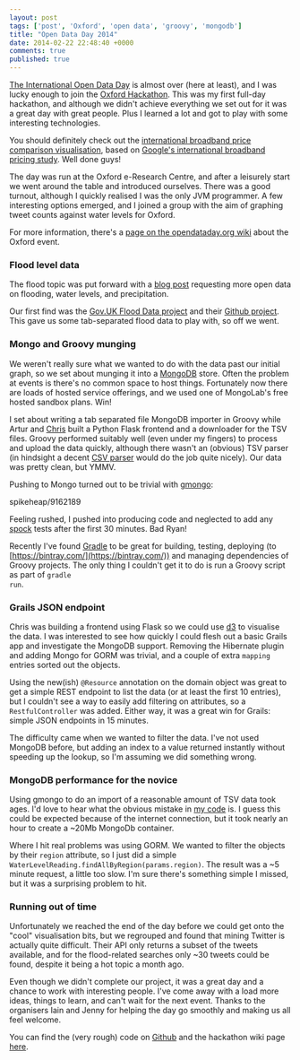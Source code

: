 ```yaml
---
layout: post
tags: ['post', 'Oxford', 'open data', 'groovy', 'mongodb']
title: "Open Data Day 2014"
date: 2014-02-22 22:48:40 +0000
comments: true
published: true
---
```


[The International Open Data Day](http://opendataday.org/) is almost over (here at least), and I was lucky enough to join the [Oxford Hackathon](http://www.oerc.ox.ac.uk/events/open-data-hack-day). This was my first full-day hackathon, and although we didn't achieve everything we set out for it was a great day with great people. Plus I learned a lot and got to play with some interesting technologies.

You should definitely check out the [international broadband price comparison visualisation](http://hangler.net/2014/02/22/oxford-open-data-day/), based on [Google's international broadband pricing study](http://policybythenumbers.blogspot.co.uk/2013/05/international-broadband-pricing-study.html). Well done guys!

<!-- more -->

The day was run at the Oxford e-Research Centre, and after a leisurely start we went around the table and introduced ourselves. There was a good turnout, although I quickly realised I was the only JVM programmer. A few interesting options emerged, and I joined a group with the aim of graphing tweet counts against water levels for Oxford.

For more information, there's a [page on the opendataday.org wiki](http://wiki.opendataday.org/Oxford2014) about the Oxford event.

### Flood level data

The flood topic was put forward with a [blog post](http://blog.okfn.org/2014/02/13/river-level-data-must-be-open/) requesting more open data on flooding, water levels, and precipitation.

Our first find was the [Gov.UK Flood Data project](http://flooddata.alphagov.co.uk/) and their [Github project](https://github.com/alphagov/flooddata). This gave us some tab-separated flood data to play with, so off we went.

### Mongo and Groovy munging

We weren't really sure what we wanted to do with the data past our initial graph, so we set about munging it into a [MongoDB](http://www.mongodb.org/) store. Often the problem at events is there's no common space to host things. Fortunately now there are loads of hosted service offerings, and we used one of MongoLab's free hosted sandbox plans. Win!

I set about writing a tab separated file MongoDB importer in Groovy while Artur and [Chris](https://twitter.com/iiSeymour) built a Python Flask frontend and a downloader for the TSV files. Groovy performed suitably well (even under my fingers) to process and upload the data quickly, although there wasn't an (obvious) TSV parser (in hindsight a decent [CSV parser](http://opencsv.sourceforge.net/) would do the job quite nicely). Our data was pretty clean, but YMMV.

Pushing to Mongo turned out to be trivial with [gmongo](https://github.com/poiati/gmongo):

<gist>spikeheap/9162189</gist>

Feeling rushed, I pushed into producing code and neglected to add any [spock](http://docs.spockframework.org/en/latest/) tests after the first 30 minutes. Bad Ryan!

Recently I've found [Gradle](http://www.gradle.org/) to be great for building, testing, deploying (to [https://bintray.com/](https://bintray.com/)) and managing dependencies of Groovy projects. The only thing I couldn't get it to do is run a Groovy script as part of <code>gradle run</code>.

### Grails JSON endpoint

Chris was building a frontend using Flask so we could use [d3](http://d3js.org/) to visualise the data. I was interested to see how quickly I could flesh out a basic Grails app and investigate the MongoDB support. Removing the Hibernate plugin and adding Mongo for GORM was trivial, and a couple of extra <code>mapping</code> entries sorted out the objects. 

Using the new(ish) <code>@Resource</code> annotation on the domain object was great to get a simple REST endpoint to list the data (or at least the first 10 entries), but I couldn't see a way to easily add filtering on attributes, so a <code>RestfulController</code> was added. Either way, it was a great win for Grails: simple JSON endpoints in 15 minutes.

The difficulty came when we wanted to filter the data. I've not used MongoDB before, but adding an index to a value returned instantly without speeding up the lookup, so I'm assuming we did something wrong. 

### MongoDB performance for the novice

Using gmongo to do an import of a reasonable amount of TSV data took ages. I'd love to hear what the obvious mistake in [my code](https://github.com/OpenDataHackDayOxford/flood-data-search/blob/master/groovy-waterlevel-parser/src/main/groovy/opendatahack/flooddata/FloodDataParser.groovy) is. I guess this could be expected because of the internet connection, but it took nearly an hour to create a ~20Mb MongoDb container. 

Where I hit real problems was using GORM. We wanted to filter the objects by their <code>region</code> attribute, so I just did a simple <code>WaterLevelReading.findAllByRegion(params.region)</code>. The result was a ~5 minute request, a little too slow. I'm sure there's something simple I missed, but it was a surprising problem to hit.

### Running out of time

Unfortunately we reached the end of the day before we could get onto the "cool" visualisation bits, but we regrouped and found that mining Twitter is actually quite difficult. Their API only returns a subset of the tweets available, and for the flood-related searches only ~30 tweets could be found, despite it being a hot topic a month ago. 

Even though we didn't complete our project, it was a great day and a chance to work with interesting people. I've come away with a load more ideas, things to learn, and can't wait for the next event. Thanks to the organisers Iain and Jenny for helping the day go smoothly and making us all feel welcome. 

You can find the (very rough) code on [Github](https://github.com/OpenDataHackDayOxford/flood-data-search) and the hackathon wiki page [here](http://wiki.opendataday.org/Oxford2014).
